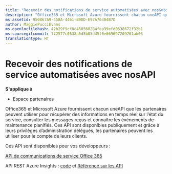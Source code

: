 ```yaml
---
title: "Recevoir des notifications de service automatisées avec nos&nbsp;API | Espace partenaires"
description: "Office365 et Microsoft Azure fournissent chacun uneAPI que les partenaires peuvent utiliser pour récupérer des informations en temps réel sur l’état du service, consulter les messages reçus et connaître les événements de maintenance planifiés."
ms.assetid: 950867A9-458A-4461-B9DD-E97A76404B7D
author: MaggiePucciEvans
ms.openlocfilehash: 42b29f9cf8c450560284fea39efd0638672f32b1
ms.sourcegitcommit: 772577c0538a5d5b05d45f0e669697209761ab03
translationtype: HT
---
```

# <a name="get-automated-service-notifications-with-our-apis"></a>Recevoir des notifications de service automatisées avec nosAPI

**S'applique à**

-  Espace partenaires

Office365 et Microsoft Azure fournissent chacun uneAPI que les partenaires peuvent utiliser pour récupérer des informations en temps réel sur l’état du service, consulter les messages reçus et connaître les événements de maintenance planifiés. Ces&nbsp;API sont disponibles publiquement et grâce à leurs privilèges d’administration délégués, les partenaires peuvent les utiliser pour le compte de leurs clients.

Ces&nbsp;API sont disponibles pour vos développeurs&nbsp;:

[API de communications de service Office&nbsp;365](http://go.microsoft.com/fwlink/p/?LinkId=616899)

API REST Azure Insights : [code](http://go.microsoft.com/fwlink/p/?LinkId=617299) et [Référence sur les API](http://go.microsoft.com/fwlink/p/?LinkId=617300)

 

 



